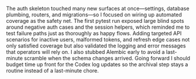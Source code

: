 The auth skeleton touched many new surfaces at once—settings, database plumbing, routers, and migrations—so I focused on wiring
up automated coverage as the safety net. The first pytest run exposed large blind spots around negative auth cases and the
session helpers, which reminded me to test failure paths just as thoroughly as happy flows. Adding targeted API scenarios for
inactive users, malformed tokens, and refresh edge cases not only satisfied coverage but also validated the logging and error
messages that operators will rely on. I also stubbed Alembic early to avoid a last-minute scramble when the schema changes
arrived. Going forward I should budget time up front for the Codex log updates so the archival step stays a routine instead of a
last-minute chore.
